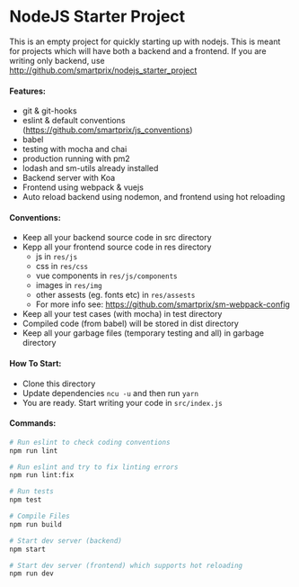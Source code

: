 # NodeJS Starter Project
This is an empty project for quickly starting up with nodejs.
This is meant for projects which will have both a backend and a frontend.
If you are writing only backend, use http://github.com/smartprix/nodejs_starter_project

#### Features:
* git & git-hooks
* eslint & default conventions (https://github.com/smartprix/js_conventions)
* babel
* testing with mocha and chai
* production running with pm2
* lodash and sm-utils already installed
* Backend server with Koa
* Frontend using webpack & vuejs
* Auto reload backend using nodemon, and frontend using hot reloading 

#### Conventions:
* Keep all your backend source code in src directory
* Kepp all your frontend source code in res directory
  * js in `res/js`
  * css in `res/css`
  * vue components in `res/js/components`
  * images in `res/img`
  * other assests (eg. fonts etc) in `res/assests`
  * For more info see: https://github.com/smartprix/sm-webpack-config
* Keep all your test cases (with mocha) in test directory
* Compiled code (from babel) will be stored in dist directory
* Keep all your garbage files (temporary testing and all) in garbage directory

#### How To Start:
* Clone this directory
* Update dependencies `ncu -u` and then run `yarn`
* You are ready. Start writing your code in `src/index.js`

#### Commands:
```bash
# Run eslint to check coding conventions
npm run lint

# Run eslint and try to fix linting errors
npm run lint:fix

# Run tests
npm test

# Compile Files
npm run build

# Start dev server (backend)
npm start

# Start dev server (frontend) which supports hot reloading
npm run dev
```
